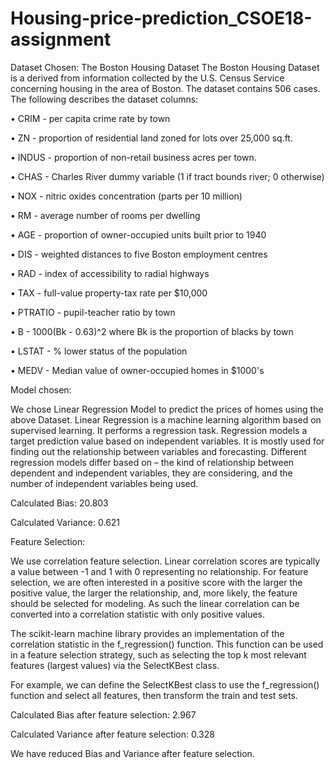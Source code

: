 # Housing-price-prediction_CSOE18-assignment
Dataset Chosen:
The Boston Housing Dataset
The Boston Housing Dataset is a derived from information collected by the U.S. Census Service concerning housing in the area of Boston. The dataset contains 506 cases. The following describes the dataset columns:

•	CRIM - per capita crime rate by town

•	ZN - proportion of residential land zoned for lots over 25,000 sq.ft.

•	INDUS - proportion of non-retail business acres per town.

•	CHAS - Charles River dummy variable (1 if tract bounds river; 0 otherwise)

•	NOX - nitric oxides concentration (parts per 10 million)

•	RM - average number of rooms per dwelling

•	AGE - proportion of owner-occupied units built prior to 1940

•	DIS - weighted distances to five Boston employment centres

•	RAD - index of accessibility to radial highways

•	TAX - full-value property-tax rate per $10,000

•	PTRATIO - pupil-teacher ratio by town

•	B - 1000(Bk - 0.63)^2 where Bk is the proportion of blacks by town

•	LSTAT - % lower status of the population

•	MEDV - Median value of owner-occupied homes in $1000's

Model chosen:

We chose Linear Regression Model to predict the prices of homes using the above Dataset. Linear Regression is a machine learning algorithm based on supervised learning. It performs a regression task. Regression models a target prediction value based on independent variables. It is mostly used for finding out the relationship between variables and forecasting. Different regression models differ based on – the kind of relationship between dependent and independent variables, they are considering, and the number of independent variables being used.


Calculated Bias: 20.803

Calculated Variance: 0.621


Feature Selection:

We use correlation feature selection. Linear correlation scores are typically a value between -1 and 1 with 0 representing no relationship. For feature selection, we are often interested in a positive score with the larger the positive value, the larger the relationship, and, more likely, the feature should be selected for modeling. As such the linear correlation can be converted into a correlation statistic with only positive values.


The scikit-learn machine library provides an implementation of the correlation statistic in the f_regression() function. This function can be used in a feature selection strategy, such as selecting the top k most relevant features (largest values) via the SelectKBest class.


For example, we can define the SelectKBest class to use the f_regression() function and select all features, then transform the train and test sets.



Calculated Bias after feature selection: 2.967

Calculated Variance after feature selection: 0.328 


We have reduced Bias and Variance after feature selection.
